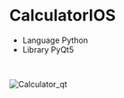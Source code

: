 # CalculatorIOS

- Language Python
- Library PyQt5

<br>


![Calculator_qt](https://user-images.githubusercontent.com/71058334/127102818-616208d1-954f-4d62-9933-0f49dfa69d81.PNG)
